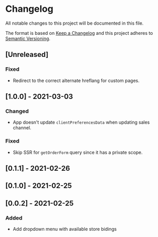 # Changelog

All notable changes to this project will be documented in this file.

The format is based on [Keep a Changelog](http://keepachangelog.com/en/1.0.0/)
and this project adheres to [Semantic Versioning](http://semver.org/spec/v2.0.0.html).

## [Unreleased]

### Fixed
- Redirect to the correct alternate hreflang for custom pages.

## [1.0.0] - 2021-03-03

### Changed
- App doesn't update `clientPreferencesData` when updating sales channel.
### Fixed
- Skip SSR for `getOrderForm` query since it has a private scope.

## [0.1.1] - 2021-02-26

## [0.1.0] - 2021-02-25

## [0.0.2] - 2021-02-25

### Added
- Add dropdown menu with available store bidings
